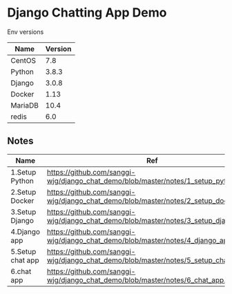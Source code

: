 # Django Chatting App Demo
Env versions

| Name | Version |
| ------ | ------ |
| CentOS | 7.8  |
| Python | 3.8.3 |
| Django | 3.0.8 |
| Docker | 1.13 |
| MariaDB | 10.4 |
| redis | 6.0 |



## Notes
| Name | Ref |
| ------ | ------ |
| 1.Setup Python | https://github.com/sanggi-wjg/django_chat_demo/blob/master/notes/1_setup_python.md |
| 2.Setup Docker | https://github.com/sanggi-wjg/django_chat_demo/blob/master/notes/2_setup_docker.md |
| 3.Setup Django | https://github.com/sanggi-wjg/django_chat_demo/blob/master/notes/3_setup_django.md |
| 4.Django app | https://github.com/sanggi-wjg/django_chat_demo/blob/master/notes/4_django_app.md |
| 5.Setup chat app | https://github.com/sanggi-wjg/django_chat_demo/blob/master/notes/5_setup_chat_app.md |
| 6.chat app | https://github.com/sanggi-wjg/django_chat_demo/blob/master/notes/6_chat_app.md |



